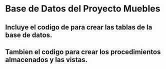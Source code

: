 # Base de Datos del Proyecto Muebles

## Incluye el codigo de para crear las tablas de la base de datos.
## Tambien el codigo para crear los procedimientos almacenados y las vistas.

